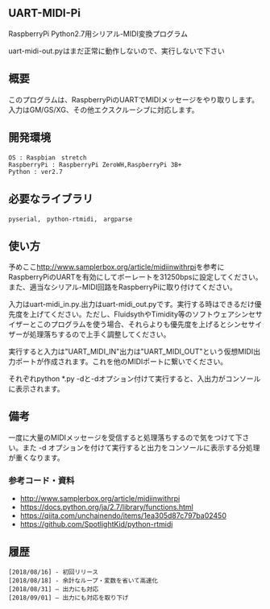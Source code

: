 ## UART-MIDI-Pi
RaspberryPi Python2.7用シリアル-MIDI変換プログラム

uart-midi-out.pyはまだ正常に動作しないので、実行しないで下さい

## 概要
このプログラムは、RaspberryPiのUARTでMIDIメッセージをやり取りします。入力はGM/GS/XG、その他エクスクルーシブに対応します。

## 開発環境
    OS : Raspbian　stretch
    RaspberryPi : RaspberryPi ZeroWH,RaspberryPi 3B+
    Python : ver2.7

## 必要なライブラリ
    pyserial,　python-rtmidi,　argparse

## 使い方
予めここ<http://www.samplerbox.org/article/midiinwithrpi>を参考にRaspberryPiのUARTを有効にしてボーレートを31250bpsに設定してください。また、適当なシリアル-MIDI回路をRaspberryPiに取り付けてください。

入力はuart-midi_in.py.出力はuart-midi_out.pyです。実行する時はできるだけ優先度を上げてください。ただし、FluidsythやTimidity等のソフトウェアシンセサイザーとこのプログラムを使う場合、それらよりも優先度を上げるとシンセサイザーが処理落ちするので上手く調整してください。

実行すると入力は"UART_MIDI_IN"出力は"UART_MIDI_OUT"という仮想MIDI出力ポートが作成されます。これを他のMIDIポートに繋いでください。

それぞれpython *.py -dと-dオプション付けて実行すると、入出力がコンソールに表示されます。

## 備考
一度に大量のMIDIメッセージを受信すると処理落ちするので気をつけて下さい。また -d オプションを付けて実行すると出力をコンソールに表示する分処理が重くなります。

### 参考コード・資料
 * <http://www.samplerbox.org/article/midiinwithrpi>  
 * <https://docs.python.org/ja/2.7/library/functions.html>
 * <https://qiita.com/unchainendo/items/1ea305d87c797ba02450>  
 * <https://github.com/SpotlightKid/python-rtmidi>  

## 履歴
    [2018/08/16] - 初回リリース
    [2018/08/18] - 余計なループ・変数を省いて高速化
    [2018/08/31] – 出力にも対応
    [2018/09/01] – 出力にも対応を取り下げ
